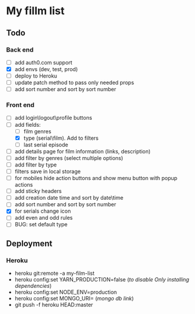 # My fillm list

## Todo

### Back end

- [ ] add auth0.com support
- [x] add envs (dev, test, prod)
- [ ] deploy to Heroku
- [ ] update patch method to pass only needed props
- [ ] add sort number and sort by sort number

### Front end

- [ ] add login\logout\profile buttons
- [ ] add fields:
  - [ ] film genres
  - [x] type (serial\film). Add to filters
  - [ ] last serial episode
- [ ]  add details page for film information (links, description)
- [ ]  add filter by genres (select multiple options)
- [ ]  add filter by type
- [ ]  filters save in local storage
- [ ]  for mobiles hide action buttons and show menu button with popup actions
- [ ]  add sticky headers
- [ ]  add creation date time and sort by date\time
- [ ]  add sort number and sort by sort number
- [x]  for serials change icon
- [ ]  add even and odd rules
- [ ]  BUG: set default type

## Deployment

### Heroku

- heroku git:remote -a my-film-list
- heroku config:set YARN_PRODUCTION=false (*to disable Only installing dependencies*)
- heroku config:set NODE_ENV=production
- heroku config:set MONGO_URI= (*mongo db link*)
- git push -f heroku HEAD:master
